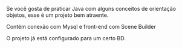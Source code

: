 Se você gosta de praticar Java com alguns conceitos de orientação objetos, esse é um projeto bem atraente.

Contém conexão com Mysql e front-end com Scene Builder

O projeto já está configurado para um certo BD.

